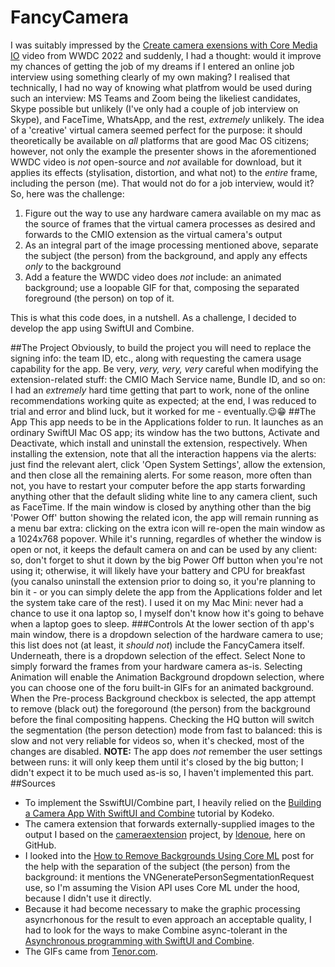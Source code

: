 # FancyCamera
I was suitably impressed by the [Create camera exensions with Core Media IO](https://developer.apple.com/wwdc22/10022) video from WWDC 2022 and suddenly, I had a thought: would it improve my chances of getting the job of my dreams if I entered an online job interview using something clearly of my own making? I realised that technically, I had no way of knowing what platfrom would be used during such an interview: MS Teams and Zoom being the likeliest candidates, Skype possible but unlikely (I've only had a couple of job interview on Skype), and FaceTime, WhatsApp, and the rest, _extremely_ unlikely. The idea of a 'creative' virtual camera seemed perfect for the purpose: it should theoretically be available on _all_ platforms that are good Mac OS citizens; however, not only the example the presenter shows in the aforementioned WWDC video is _not_ open-source and _not_ available for download, but it applies its effects (stylisation, distortion, and what not) to the _entire_ frame, including the person (me). That would not do for a job interview, would it? So, here was the challenge:
1. Figure out the way to use any hardware camera available on my mac as the source of frames that the virtual camera processes as desired and forwards to the CMIO extension as the virtual camera's output
2. As an integral part of the image processing mentioned above, separate the subject (the person) from the background, and apply any effects _only_ to the background
3. Add a feature the WWDC video does _not_ include: an animated background; use a loopable GIF for that, composing the separated foreground (the person) on top of it.

This is what this code does, in a nutshell. As a challenge, I decided to develop the app using SwiftUI and Combine.

##The Project
Obviously, to build the project you will need to replace the signing info: the team ID, etc., along with requesting the camera usage capability for the app. Be very, _very, very, very_ careful when modifying the extension-related stuff: the CMIO Mach Service name, Bundle ID, and so on: I had an _extremely_ hard time getting that part to work, none of the online recommendations working quite as expected; at the end, I was reduced to trial and error and blind luck, but it worked for me - eventually.😉😁
##The App
This app needs to be in the Applications folder to run. It launches as an ordinary SwiftUI Mac OS app; its window has the two buttons, Activate and Deactivate, which install and uninstall the extension, respectively. When installing the extension, note that all the interaction happens via the alerts: just find the relevant alert, click 'Open System Settings', allow the extension, and then close all the remaining alerts. For some reason, more often than not, you have to restart your computer before the app starts forwarding anything other that the default sliding white line to any camera client, such as FaceTime.
If the main window is closed by anything other than the big 'Power Off' button showing the related icon, the app will remain running as a menu bar extra: clicking on the extra icon will re-open the main window as a 1024x768 popover.
While it's running, regardles of whether the window is open or not, it keeps the default camera on and can be used by any client: so, don't forget to shut it down by the big Power Off button when you're not using it; otherwise, it will likely have your battery and CPU for breakfast (you canalso uninstall the extension prior to doing so, it you're planning to bin it - or you can simply delete the app from the Applications folder and let the system take care of the rest). I used it on my Mac Mini: never had a chance to use it ona laptop so, I myself don't know how it's going to behave when a laptop goes to sleep.
###Controls
At the lower section of th app's main window, there is a dropdown selection of the hardware camera to use; this list does not (at least, it _should not_) include the FancyCamera itself. Underneath, there is a dropdown selection of the effect. Select None to simply forward the frames from your hardware camera as-is. Selecting Animation will enable the Animation Background dropdown selection, where you can choose one of the foru built-in GIFs for an animated background. When the Pre-process Background checkbox is selected, the app attempt to remove (black out) the foregoround (the person) from the background before the final compositing happens. Checking the HQ button will switch the segmentation (the person detection) mode from fast to balanced: this is slow and not very reliable for videos so, when it's checked, most of the changes are disabled.
**NOTE:** The app does _not_ remember the user settings between runs: it will only keep them until it's closed by the big button; I didn't expect it to be much used as-is so, I haven't implemented this part.
##Sources
- To implement the SswiftUI/Combine part, I heavily relied on the [Building a Camera App With SwiftUI and Combine](https://www.kodeco.com/26244793-building-a-camera-app-with-swiftui-and-combine) tutorial by Kodeko.
- The camera extension that forwards externally-supplied images to the output I based on the [cameraextension](https://github.com/ldenoue/cameraextension/tree/main) project, by [ldenoue](https://github.com/ldenoue), here on GitHub.
- I looked into the [How to Remove Backgrounds Using Core ML](https://img.ly/blog/how-to-remove-backgrounds-using-coreml) post for the help with the separation of the subject (the person) from the background: it mentions the VNGeneratePersonSegmentationRequest use, so I'm assuming the Vision API uses Core ML under the hood, because I didn't use it directly.
- Because it had become necessary to make the graphic processing asyncrhonous for the result to even approach an acceptable quality, I had to look for the ways to make Combine async-tolerant in the [Asynchronous programming with SwiftUI and Combine](https://peterfriese.dev/blog/2022/combine-vs-async).
- The GIFs came from [Tenor.com](https://tenor.com/en-GB/).
